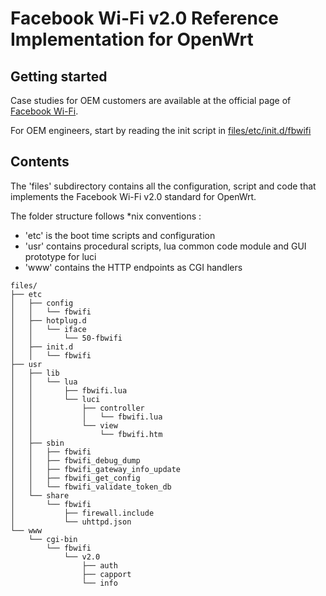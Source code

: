 # Facebook Wi-Fi v2.0 Reference Implementation for OpenWrt 

## Getting started

Case studies for OEM customers are available at the official page of [Facebook Wi-Fi](https://www.facebook.com/facebook-wifi).

For OEM engineers, start by reading the init script in [files/etc/init.d/fbwifi](https://github.com/facebookincubator/fbc_owrt_feed/blob/master/fbwifi/files/etc/init.d/fbwifi)

## Contents

The 'files' subdirectory contains all the configuration, script and code 
that implements the Facebook Wi-Fi v2.0 standard for OpenWrt.

The folder structure follows *nix conventions :
- 'etc' is the boot time scripts and configuration
- 'usr' contains procedural scripts, lua common code module and GUI prototype for luci
- 'www' contains the HTTP endpoints as CGI handlers 

```
files/
├── etc
│   ├── config
│   │   └── fbwifi
│   ├── hotplug.d
│   │   └── iface
│   │       └── 50-fbwifi
│   ├── init.d
│   │   └── fbwifi
├── usr
│   ├── lib
│   │   └── lua
│   │       ├── fbwifi.lua
│   │       └── luci
│   │           ├── controller
│   │           │   └── fbwifi.lua
│   │           └── view
│   │               └── fbwifi.htm
│   ├── sbin
│   │   ├── fbwifi
│   │   ├── fbwifi_debug_dump
│   │   ├── fbwifi_gateway_info_update
│   │   ├── fbwifi_get_config
│   │   └── fbwifi_validate_token_db
│   └── share
│       └── fbwifi
│           ├── firewall.include
│           └── uhttpd.json
└── www
    └── cgi-bin
        └── fbwifi
            └── v2.0
                ├── auth
                ├── capport
                └── info
```
